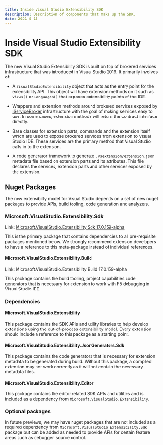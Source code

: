 ```yaml
---
title: Inside Visual Studio Extensibility SDK
description: Description of components that make up the SDK.
date: 2021-8-16
---
```


# Inside Visual Studio Extensibility SDK

The new Visual Studio Extensibility SDK is built on top of brokered services infrastructure that was introduced in Visual Studio 2019. It primarily involves of:

* A `VisualStudioExtensibility` object that acts as the entry point for the extensibility API. This object will have extension methods on it such as `Views()` or `Languages()` that exposes extensibility points of the IDE.

* Wrappers and extension methods around brokered services exposed by [IServiceBroker](https://docs.microsoft.com/en-us/dotnet/api/microsoft.servicehub.framework.iservicebroker?view=visualstudiosdk-2019) infrastructure with the goal of making services easy to use. In some cases, extension methods will return the contract interface directly.

* Base classes for extension parts, commands and the extension itself which are used to expose brokered services from extension to Visual Studio IDE. These services are the primary method that Visual Studio calls in to the extension.

* A code generator framework to generate `.vsextension/extension.json` metadata file based on extension parts and its attributes. This file declares the services, extension parts and other services exposed by the extension.

## Nuget Packages
The new extensibilty model for Visual Studio depends on a set of new nuget packages to provide APIs, build tooling, code generation and analyzers. 

### Microsoft.VisualStudio.Extensibility.Sdk
Link: [Microsoft.VisualStudio.Extensibility.Sdk 17.0.159-alpha](https://www.nuget.org/packages/Microsoft.VisualStudio.Extensibility.Sdk/17.0.159-alpha)

This is the primary package that contains dependencies to all pre-requisite packages mentioned below. We strongly recommend extension developers to have a reference to this meta-package instead of individual references.

#### Microsoft.VisualStudio.Extensibility.Build
Link: [Microsoft.VisualStudio.Extensibility.Build 17.0.159-alpha](https://www.nuget.org/packages/Microsoft.VisualStudio.Extensibility.Build/17.0.159-alpha)

This package contains the build tooling, project capabilities code generators that is necessary for extension to work with F5 debugging in Visual Studio IDE.

### Dependencies

#### Microsoft.VisualStudio.Extensibility
This package contains the SDK APIs and utility libraries to help develop extensions using the out-of-process extensibility model. Every extension should include a reference to this package as a starting point.

#### Microsoft.VisualStudio.Extensibility.JsonGenerators.Sdk
This package contains the code generators that is necessary for extension metadata to be generated during build. Without this package, a compiled extension may not work correctly as it will not contain the necessary metadata files.

#### Microsoft.VisualStudio.Extensibility.Editor
This package contains the editor related SDK APIs and utilities and is included as a dependency from `Microsoft.VisualStudio.Extensibility`. 

### Optional packages
In future previews, we may have nuget packages that are not included as a required dependency from `Microsoft.VisualStudio.Extensibility.Sdk` package but can be added as needed to provide APIs for certain feature areas such as debugger, source control.